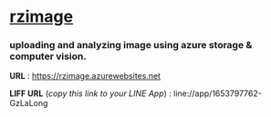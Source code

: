 # [rzimage](https://rzimage.azurewebsites.net)  

### uploading and analyzing image using azure storage &amp; computer vision.  

**URL** : https://rzimage.azurewebsites.net

**LIFF URL** (_copy this link to your LINE App_) : line://app/1653797762-GzLaLong 
